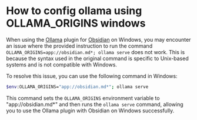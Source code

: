 # How to config ollama using OLLAMA_ORIGINS windows

  
When using the [Ollama](Ollama.md) plugin for [Obsidian](Obsidian.md) on Windows, you may encounter an issue where the provided instruction to run the command `OLLAMA_ORIGINS=app://obsidian.md*; ollama serve` does not work. This is because the syntax used in the original command is specific to Unix-based systems and is not compatible with Windows.  
  
To resolve this issue, you can use the following command in Windows:  
  
```bash  
$env:OLLAMA_ORIGINS="app://obsidian.md*"; ollama serve  
```  
  
This command sets the `OLLAMA_ORIGINS` environment variable to "app://obsidian.md*" and then runs the `ollama serve` command, allowing you to use the Ollama plugin with Obsidian on Windows successfully.